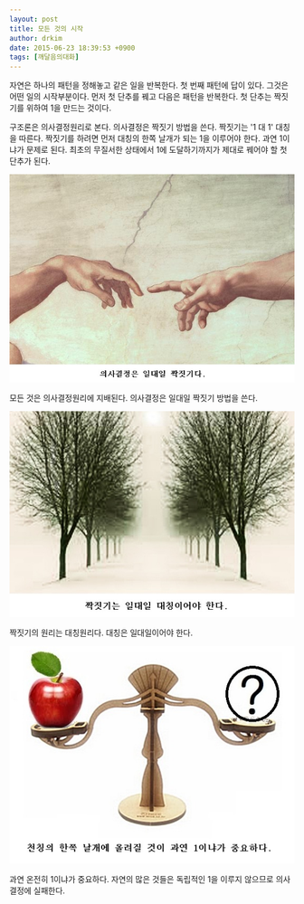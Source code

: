 ```yaml
---
layout: post
title: 모든 것의 시작
author: drkim
date: 2015-06-23 18:39:53 +0900
tags: [깨달음의대화]
---
```

  


  

      
자연은 하나의 패턴을 정해놓고 같은 일을 반복한다. 첫 번째 패턴에 답이 있다. 그것은 어떤 일의 시작부분이다. 먼저 첫 단추를 꿰고 다음은 패턴을 반복한다. 첫 단추는 짝짓기를 위하여 1을 만드는 것이다.

  


구조론은 의사결정원리로 본다. 의사결정은 짝짓기 방법을 쓴다. 짝짓기는 '1 대 1' 대칭을 따른다. 짝짓기를 하려면 먼저 대칭의 한쪽 날개가 되는 1을 이루어야 한다. 과연 1이냐가 문제로 된다. 최초의 무질서한 상태에서 1에 도달하기까지가 제대로 꿰어야 할 첫 단추가 된다. 

  


![](/files/attach/images/198/657/601/189.jpg)

모든 것은 의사결정원리에 지배된다. 의사결정은 일대일 짝짓기 방법을 쓴다.

  


![](/files/attach/images/198/657/601/190.jpg)

짝짓기의 원리는 대칭원리다. 대칭은 일대일이어야 한다.

  



![](/files/attach/images/198/657/601/191.jpg)   


  


과연 온전히 1이냐가 중요하다. 자연의 많은 것들은 독립적인 1을 이루지 않으므로 의사결정에 실패한다.